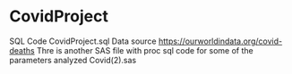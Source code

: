 # CovidProject
SQL Code CovidProject.sql
Data source https://ourworldindata.org/covid-deaths
Thre is another SAS file with proc sql code for some of the parameters analyzed Covid(2).sas
